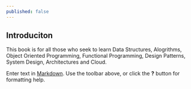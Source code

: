 ```yaml
---
published: false
---
```

## Introduciton


This book is for all those who seek to learn Data Structures, Alogrithms, Object Oriented Programming, Functional Programming, Design Patterns, System Design, Architectures and Cloud.


Enter text in [Markdown](http://daringfireball.net/projects/markdown/). Use the toolbar above, or click the **?** button for formatting help.
